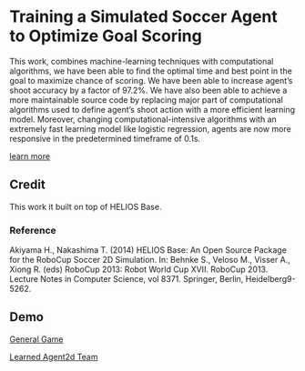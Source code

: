 # Training a Simulated Soccer Agent to Optimize Goal Scoring
This work, combines machine-learning techniques with computational algorithms, we have been able to find the optimal time and best point in the goal to maximize chance of scoring. We have been able to increase agent’s shoot accuracy by a factor of 97.2%.  We have also been able to achieve a more maintainable source code by replacing major part of computational algorithms used to define agent’s shoot action with a more efficient learning model. Moreover, changing computational-intensive algorithms with an extremely fast learning model like logistic regression, agents are now more responsive in the predetermined timeframe of 0.1s. 

[learn more](https://github.com/rad-navid/learned-agent2d/blob/master/Project-Report.pdf)

## Credit 
This work it built on top of HELIOS Base. 
### Reference 
Akiyama H., Nakashima T. (2014) HELIOS Base: An Open Source Package for the RoboCup Soccer 2D Simulation. In: Behnke S., Veloso M., Visser A., Xiong R. (eds) RoboCup 2013: Robot World Cup XVII. RoboCup 2013. Lecture Notes in Computer Science, vol 8371. Springer, Berlin, Heidelberg9-5262.

## Demo
[General Game](https://youtu.be/F7XeI3S2ERY)

[Learned Agent2d Team](https://youtu.be/Mi7C4tgP34o)
